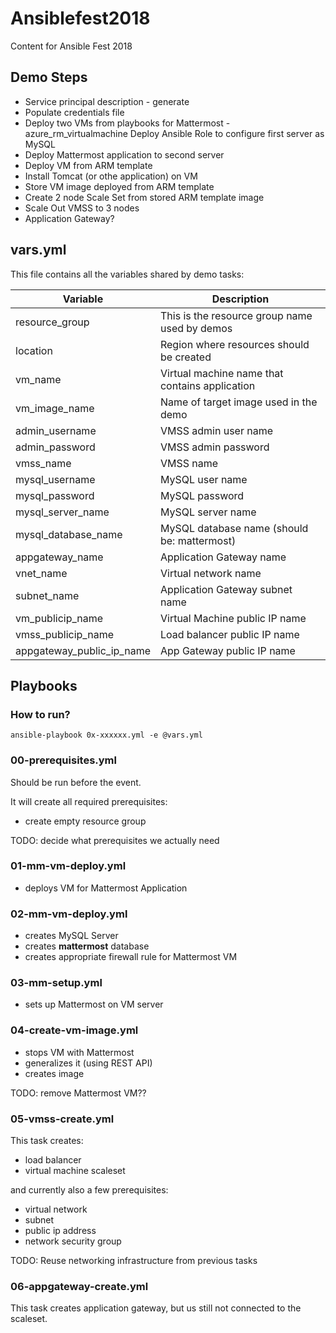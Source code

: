 # Ansiblefest2018
Content for Ansible Fest 2018

## Demo Steps

- Service principal description - generate
- Populate credentials file       
- Deploy two VMs from playbooks for Mattermost - azure_rm_virtualmachine          Deploy Ansible Role to configure first server as MySQL
- Deploy Mattermost application to second server
- Deploy VM from ARM template
- Install Tomcat (or othe application) on VM
- Store VM image deployed from ARM template
- Create 2 node Scale Set from stored ARM template image
- Scale Out VMSS to 3 nodes
- Application Gateway?


## vars.yml

This file contains all the variables shared by demo tasks:

|Variable                 |Description                                    |
|-------------------------|-----------------------------------------------|
|resource_group           |This is the resource group name used by demos  |
|location                 |Region where resources should be created       |
|vm_name                  |Virtual machine name that contains application |
|vm_image_name            |Name of target image used in the demo          |
|admin_username           |VMSS admin user name                           |
|admin_password           |VMSS admin password                            |
|vmss_name                |VMSS name                                      |
|mysql_username           |MySQL user name                                |
|mysql_password           |MySQL password                                 |
|mysql_server_name        |MySQL server name                              |
|mysql_database_name      |MySQL database name (should be: mattermost)    |
|appgateway_name          |Application Gateway name                       |
|vnet_name                |Virtual network name                           |
|subnet_name              |Application Gateway subnet name                |
|vm_publicip_name         |Virtual Machine public IP name                 |
|vmss_publicip_name       |Load balancer public IP name                   |
|appgateway_public_ip_name|App Gateway public IP name                     |

## Playbooks

### How to run?

```
ansible-playbook 0x-xxxxxx.yml -e @vars.yml
```

### 00-prerequisites.yml

Should be run before the event.

It will create all required prerequisites:
- create empty resource group

TODO: decide what prerequisites we actually need

### 01-mm-vm-deploy.yml

- deploys VM for Mattermost Application

### 02-mm-vm-deploy.yml

- creates MySQL Server
- creates **mattermost** database
- creates appropriate firewall rule for Mattermost VM

### 03-mm-setup.yml

- sets up Mattermost on VM server

### 04-create-vm-image.yml

- stops VM with Mattermost
- generalizes it (using REST API)
- creates image

TODO: remove Mattermost VM??

### 05-vmss-create.yml

This task creates:
- load balancer
- virtual machine scaleset

and currently also a few prerequisites:
- virtual network
- subnet
- public ip address
- network security group

TODO: Reuse networking infrastructure from previous tasks

### 06-appgateway-create.yml

This task creates application gateway, but us still not connected to the scaleset.
